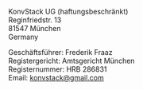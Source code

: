 KonvStack UG (haftungsbeschränkt)  
Reginfriedstr. 13  
81547 München  
Germany

Geschäftsführer: Frederik Fraaz  
Registergericht: Amtsgericht München  
Registernummer: HRB 286831  
Email: [konvstack@gmail.com](mailto:konvstack@gmail.com)  
